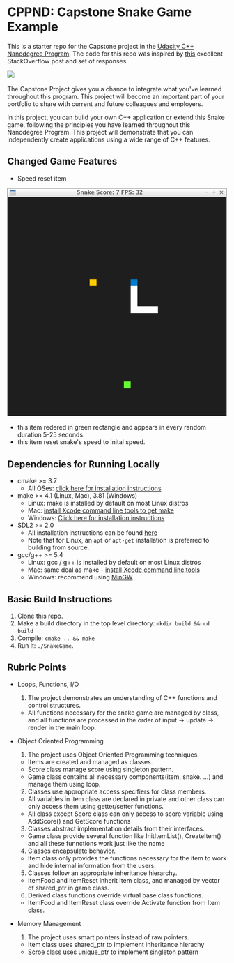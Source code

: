 # CPPND: Capstone Snake Game Example

This is a starter repo for the Capstone project in the [Udacity C++ Nanodegree Program](https://www.udacity.com/course/c-plus-plus-nanodegree--nd213). The code for this repo was inspired by [this](https://codereview.stackexchange.com/questions/212296/snake-game-in-c-with-sdl) excellent StackOverflow post and set of responses.

<img src="snake_game.gif"/>

The Capstone Project gives you a chance to integrate what you've learned throughout this program. This project will become an important part of your portfolio to share with current and future colleagues and employers.

In this project, you can build your own C++ application or extend this Snake game, following the principles you have learned throughout this Nanodegree Program. This project will demonstrate that you can independently create applications using a wide range of C++ features.

## Changed Game Features 
* Speed reset item

<img src = "snake_game_item.png">

  - this item redered in green rectangle and appears in every random duration 5-25 seconds. 
  - this item reset snake's speed to inital speed.

## Dependencies for Running Locally
* cmake >= 3.7
  * All OSes: [click here for installation instructions](https://cmake.org/install/)
* make >= 4.1 (Linux, Mac), 3.81 (Windows)
  * Linux: make is installed by default on most Linux distros
  * Mac: [install Xcode command line tools to get make](https://developer.apple.com/xcode/features/)
  * Windows: [Click here for installation instructions](http://gnuwin32.sourceforge.net/packages/make.htm)
* SDL2 >= 2.0
  * All installation instructions can be found [here](https://wiki.libsdl.org/Installation)
  * Note that for Linux, an `apt` or `apt-get` installation is preferred to building from source.
* gcc/g++ >= 5.4
  * Linux: gcc / g++ is installed by default on most Linux distros
  * Mac: same deal as make - [install Xcode command line tools](https://developer.apple.com/xcode/features/)
  * Windows: recommend using [MinGW](http://www.mingw.org/)

## Basic Build Instructions

1. Clone this repo.
2. Make a build directory in the top level directory: `mkdir build && cd build`
3. Compile: `cmake .. && make`
4. Run it: `./SnakeGame`.

## Rubric Points

* Loops, Functions, I/O
  1. The project demonstrates an understanding of C++ functions and control structures.
    - All functions necessary for the snake game are managed by class, and all functions are processed in the order of input -> update -> render in the main loop.

* Object Oriented Programming
  1. The project uses Object Oriented Programming techniques.
    - Items are created and managed as classes.
    - Score class manage score using singleton pattern.
    - Game class contains all necessary components(item, snake. ...) and manage them using loop.
    
  2. Classes use appropriate access specifiers for class members.
    - All variables in item class are declared in private and other class can only access them using getter/setter functions.
    - All class except Score class can only access to score variable using AddScore() and GetScore functions
        
  3. Classes abstract implementation details from their interfaces.
    - Game class provide several function like InitItemList(), CreateItem() and all these funnctions work just like the name
    
  4. Classes encapsulate behavior.
    - Item class only provides the functions necessary for the item to work and hide internal information from the users.
    
  5. Classes follow an appropriate inheritance hierarchy.
    - ItemFood and ItemReset inherit Item class, and managed by vector of shared_ptr<Item> in game class.
 
  6. Derived class functions override virtual base class functions.
    - ItemFood and ItemReset class override Activate function from Item class.
  
* Memory Management
  1. The project uses smart pointers instead of raw pointers.
    - Item class uses shared_ptr to implement inheritance hierachy
    - Scroe class uses unique_ptr to implement singleton pattern


